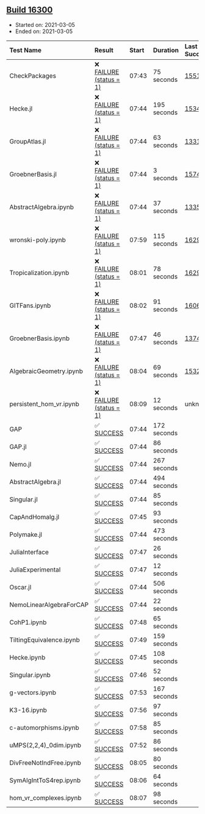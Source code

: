 ## [Build 16300](https://oscarci.mathematik.uni-kl.de/job/oscar/16300/)

* Started on: 2021-03-05
* Ended on: 2021-03-05

| Test Name    | Result | Start | Duration | Last Success | First Failure |
|:-------------|:-------|:------|:---------|:-------------|:--------------|
| CheckPackages | ❌ [FAILURE (status = 1)](https://oscarci.mathematik.uni-kl.de/job/oscar/16300/artifact/logs/build-16300/CheckPackages.log) | 07:43 | 75 seconds | [15514](https://oscarci.mathematik.uni-kl.de/job/oscar/15514/) | [15515](https://oscarci.mathematik.uni-kl.de/job/oscar/15515/) |
| Hecke.jl | ❌ [FAILURE (status = 1)](https://oscarci.mathematik.uni-kl.de/job/oscar/16300/artifact/logs/build-16300/Hecke.jl.log) | 07:44 | 195 seconds | [15344](https://oscarci.mathematik.uni-kl.de/job/oscar/15344/) | [15348](https://oscarci.mathematik.uni-kl.de/job/oscar/15348/) |
| GroupAtlas.jl | ❌ [FAILURE (status = 1)](https://oscarci.mathematik.uni-kl.de/job/oscar/16300/artifact/logs/build-16300/GroupAtlas.jl.log) | 07:44 | 63 seconds | [13311](https://oscarci.mathematik.uni-kl.de/job/oscar/13311/) | [13312](https://oscarci.mathematik.uni-kl.de/job/oscar/13312/) |
| GroebnerBasis.jl | ❌ [FAILURE (status = 1)](https://oscarci.mathematik.uni-kl.de/job/oscar/16300/artifact/logs/build-16300/GroebnerBasis.jl.log) | 07:44 | 3 seconds | [15745](https://oscarci.mathematik.uni-kl.de/job/oscar/15745/) | [15746](https://oscarci.mathematik.uni-kl.de/job/oscar/15746/) |
| AbstractAlgebra.ipynb | ❌ [FAILURE (status = 1)](https://oscarci.mathematik.uni-kl.de/job/oscar/16300/artifact/logs/build-16300/AbstractAlgebra.ipynb.log) | 07:44 | 37 seconds | [13355](https://oscarci.mathematik.uni-kl.de/job/oscar/13355/) | [13356](https://oscarci.mathematik.uni-kl.de/job/oscar/13356/) |
| wronski-poly.ipynb | ❌ [FAILURE (status = 1)](https://oscarci.mathematik.uni-kl.de/job/oscar/16300/artifact/logs/build-16300/wronski-poly.ipynb.log) | 07:59 | 115 seconds | [16298](https://oscarci.mathematik.uni-kl.de/job/oscar/16298/) | [16299](https://oscarci.mathematik.uni-kl.de/job/oscar/16299/) |
| Tropicalization.ipynb | ❌ [FAILURE (status = 1)](https://oscarci.mathematik.uni-kl.de/job/oscar/16300/artifact/logs/build-16300/Tropicalization.ipynb.log) | 08:01 | 78 seconds | [16299](https://oscarci.mathematik.uni-kl.de/job/oscar/16299/) | [16300](https://oscarci.mathematik.uni-kl.de/job/oscar/16300/) |
| GITFans.ipynb | ❌ [FAILURE (status = 1)](https://oscarci.mathematik.uni-kl.de/job/oscar/16300/artifact/logs/build-16300/GITFans.ipynb.log) | 08:02 | 91 seconds | [16068](https://oscarci.mathematik.uni-kl.de/job/oscar/16068/) | [16069](https://oscarci.mathematik.uni-kl.de/job/oscar/16069/) |
| GroebnerBasis.ipynb | ❌ [FAILURE (status = 1)](https://oscarci.mathematik.uni-kl.de/job/oscar/16300/artifact/logs/build-16300/GroebnerBasis.ipynb.log) | 07:47 | 46 seconds | [13748](https://oscarci.mathematik.uni-kl.de/job/oscar/13748/) | [13749](https://oscarci.mathematik.uni-kl.de/job/oscar/13749/) |
| AlgebraicGeometry.ipynb | ❌ [FAILURE (status = 1)](https://oscarci.mathematik.uni-kl.de/job/oscar/16300/artifact/logs/build-16300/AlgebraicGeometry.ipynb.log) | 08:04 | 69 seconds | [15322](https://oscarci.mathematik.uni-kl.de/job/oscar/15322/) | [15323](https://oscarci.mathematik.uni-kl.de/job/oscar/15323/) |
| persistent_hom_vr.ipynb | ❌ [FAILURE (status = 1)](https://oscarci.mathematik.uni-kl.de/job/oscar/16300/artifact/logs/build-16300/persistent_hom_vr.ipynb.log) | 08:09 | 12 seconds | unknown | unknown |
| GAP | ✅ [SUCCESS](https://oscarci.mathematik.uni-kl.de/job/oscar/16300/artifact/logs/build-16300/GAP.log) | 07:44 | 172 seconds |  |  |
| GAP.jl | ✅ [SUCCESS](https://oscarci.mathematik.uni-kl.de/job/oscar/16300/artifact/logs/build-16300/GAP.jl.log) | 07:44 | 86 seconds |  |  |
| Nemo.jl | ✅ [SUCCESS](https://oscarci.mathematik.uni-kl.de/job/oscar/16300/artifact/logs/build-16300/Nemo.jl.log) | 07:44 | 267 seconds |  |  |
| AbstractAlgebra.jl | ✅ [SUCCESS](https://oscarci.mathematik.uni-kl.de/job/oscar/16300/artifact/logs/build-16300/AbstractAlgebra.jl.log) | 07:44 | 494 seconds |  |  |
| Singular.jl | ✅ [SUCCESS](https://oscarci.mathematik.uni-kl.de/job/oscar/16300/artifact/logs/build-16300/Singular.jl.log) | 07:44 | 85 seconds |  |  |
| CapAndHomalg.jl | ✅ [SUCCESS](https://oscarci.mathematik.uni-kl.de/job/oscar/16300/artifact/logs/build-16300/CapAndHomalg.jl.log) | 07:45 | 93 seconds |  |  |
| Polymake.jl | ✅ [SUCCESS](https://oscarci.mathematik.uni-kl.de/job/oscar/16300/artifact/logs/build-16300/Polymake.jl.log) | 07:44 | 473 seconds |  |  |
| JuliaInterface | ✅ [SUCCESS](https://oscarci.mathematik.uni-kl.de/job/oscar/16300/artifact/logs/build-16300/JuliaInterface.log) | 07:47 | 26 seconds |  |  |
| JuliaExperimental | ✅ [SUCCESS](https://oscarci.mathematik.uni-kl.de/job/oscar/16300/artifact/logs/build-16300/JuliaExperimental.log) | 07:47 | 12 seconds |  |  |
| Oscar.jl | ✅ [SUCCESS](https://oscarci.mathematik.uni-kl.de/job/oscar/16300/artifact/logs/build-16300/Oscar.jl.log) | 07:44 | 506 seconds |  |  |
| NemoLinearAlgebraForCAP | ✅ [SUCCESS](https://oscarci.mathematik.uni-kl.de/job/oscar/16300/artifact/logs/build-16300/NemoLinearAlgebraForCAP.log) | 07:44 | 22 seconds |  |  |
| CohP1.ipynb | ✅ [SUCCESS](https://oscarci.mathematik.uni-kl.de/job/oscar/16300/artifact/logs/build-16300/CohP1.ipynb.log) | 07:48 | 65 seconds |  |  |
| TiltingEquivalence.ipynb | ✅ [SUCCESS](https://oscarci.mathematik.uni-kl.de/job/oscar/16300/artifact/logs/build-16300/TiltingEquivalence.ipynb.log) | 07:49 | 159 seconds |  |  |
| Hecke.ipynb | ✅ [SUCCESS](https://oscarci.mathematik.uni-kl.de/job/oscar/16300/artifact/logs/build-16300/Hecke.ipynb.log) | 07:45 | 108 seconds |  |  |
| Singular.ipynb | ✅ [SUCCESS](https://oscarci.mathematik.uni-kl.de/job/oscar/16300/artifact/logs/build-16300/Singular.ipynb.log) | 07:46 | 52 seconds |  |  |
| g-vectors.ipynb | ✅ [SUCCESS](https://oscarci.mathematik.uni-kl.de/job/oscar/16300/artifact/logs/build-16300/g-vectors.ipynb.log) | 07:53 | 167 seconds |  |  |
| K3-16.ipynb | ✅ [SUCCESS](https://oscarci.mathematik.uni-kl.de/job/oscar/16300/artifact/logs/build-16300/K3-16.ipynb.log) | 07:56 | 97 seconds |  |  |
| c-automorphisms.ipynb | ✅ [SUCCESS](https://oscarci.mathematik.uni-kl.de/job/oscar/16300/artifact/logs/build-16300/c-automorphisms.ipynb.log) | 07:58 | 85 seconds |  |  |
| uMPS(2,2,4)_0dim.ipynb | ✅ [SUCCESS](https://oscarci.mathematik.uni-kl.de/job/oscar/16300/artifact/logs/build-16300/uMPS-2-2-4-_0dim.ipynb.log) | 07:52 | 86 seconds |  |  |
| DivFreeNotIndFree.ipynb | ✅ [SUCCESS](https://oscarci.mathematik.uni-kl.de/job/oscar/16300/artifact/logs/build-16300/DivFreeNotIndFree.ipynb.log) | 08:05 | 80 seconds |  |  |
| SymAlgIntToS4rep.ipynb | ✅ [SUCCESS](https://oscarci.mathematik.uni-kl.de/job/oscar/16300/artifact/logs/build-16300/SymAlgIntToS4rep.ipynb.log) | 08:06 | 64 seconds |  |  |
| hom_vr_complexes.ipynb | ✅ [SUCCESS](https://oscarci.mathematik.uni-kl.de/job/oscar/16300/artifact/logs/build-16300/hom_vr_complexes.ipynb.log) | 08:07 | 98 seconds |  |  |
